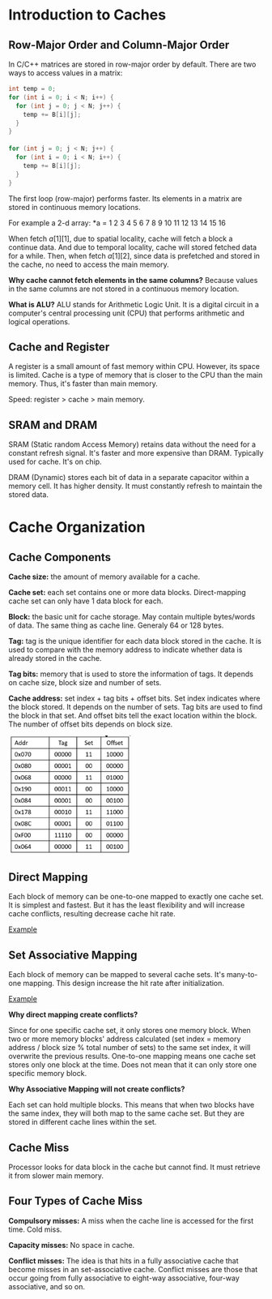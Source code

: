 # Introduction to Caches

## Row-Major Order and Column-Major Order

In C/C++ matrices are stored in row-major order by default. There are two ways to access values in a matrix:

```c++
int temp = 0;
for (int i = 0; i < N; i++) {
  for (int j = 0; j < N; j++) {
    temp += B[i][j];
  }
}

for (int j = 0; j < N; j++) {
  for (int i = 0; i < N; i++) {
    temp += B[i][j];
  }
}
```

The first loop (row-major) performs faster. Its elements in a matrix are stored in continuous memory locations. 

For example a 2-d array: *a = 1 2 3 4 5 6 7 8 9 10 11 12 13 14 15 16

When fetch $a[1][1]$, due to spatial locality, cache will fetch a block a continue data. And due to temporal locality, cache will stored fetched data for a while. Then, when fetch $a[1][2]$, since data is prefetched and stored in the cache, no need to access the main memory.

**Why cache cannot fetch elements in the same columns?** Because values in the same columns are not stored in a continuous memory location.

**What is ALU?**  ALU stands for Arithmetic Logic Unit. It is a digital circuit in a computer's central processing unit (CPU) that performs arithmetic and logical operations. 

## Cache and Register

A register is a small amount of fast memory within CPU. However, its space is limited. Cache is a type of memory that is closer to the CPU than the main memory. Thus, it's faster than main memory. 

Speed: register > cache > main memory.

## SRAM and DRAM

SRAM (Static random Access Memory) retains data without the need for a constant refresh signal. It's faster and more expensive than DRAM. Typically used for cache. It's on chip.

DRAM (Dynamic) stores each bit of data in a separate capacitor within a memory cell. It has higher density. It must constantly refresh to maintain the stored data.

# Cache Organization

## Cache Components

**Cache size:** the amount of memory available for a cache.

**Cache set:** each set contains one or more data blocks. Direct-mapping cache set can only have 1 data block for each.

**Block:** the basic unit for cache storage. May contain multiple bytes/words of data. The same thing as cache line. Generaly 64 or 128 bytes.

**Tag:** tag is the unique identifier for each data block stored in the cache. It is used to compare with the memory address to indicate whether data is already stored in the cache.

**Tag bits:** memory that is used to store the information of tags. It depends on cache size, block size and number of sets.

**Cache address:** set index + tag bits + offset bits. Set index indicates where the block stored. It depends on the number of sets. Tag bits are used to find the block in that set. And offset bits tell the exact location within the block. The number of offset bits depends on block size.

<img src="Figures/Cache Address.png" alt="Cache Address" style="zoom: 67%;" />



## Direct Mapping

Each block of memory can be one-to-one mapped to exactly one cache set. It is simplest and fastest. But it has the least flexibility and will increase cache conflicts, resulting decrease cache hit rate.

[Example](https://www.youtube.com/watch?v=RqKeEIbcnS8)

## Set Associative Mapping

Each block of memory can be mapped to several cache sets. It's many-to-one mapping. This design increase the hit rate after initialization.

[Example](https://www.youtube.com/watch?v=quZe1ehz-EQ)

**Why direct mapping create conflicts?**

Since for one specific cache set, it only stores one memory block. When two or more memory blocks' address calculated (set index = memory address / block size % total number of sets) to the same set index, it will overwrite the previous results. One-to-one mapping means one cache set stores only one block at the time. Does not mean that it can only store one specific memory block.

**Why Associative Mapping will not create conflicts?**

Each set can hold multiple blocks. This means that when two blocks have the same index, they will both map to the same cache set. But they are stored in different cache lines within the set.

## Cache Miss

Processor looks for data block in the cache but cannot find. It must retrieve it from slower main memory.

## Four Types of Cache Miss

**Compulsory misses:** A miss when the cache line is accessed for the first time. Cold miss.

**Capacity misses:** No space in cache.

**Conflict misses:** The idea is that hits in a fully associative cache that become misses in an set-associative cache. Conflict misses are those that occur going from fully associative to eight-way associative, four-way associative, and so on.
